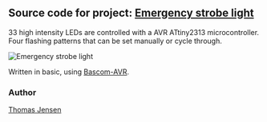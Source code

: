 ## Source code for project: [Emergency strobe light](https://uctrl.io/projects/avr-emergency-strobe-light-8qxnrg)

33 high intensity LEDs are controlled with a AVR ATtiny2313 microcontroller. Four flashing patterns that can be set manually or cycle through.

![Emergency strobe light](https://static.uctrl.net/imgs/j46vgy.jpeg)

Written in basic, using [Bascom-AVR](http://www.mcselec.com/).

### Author
[Thomas Jensen](https://uctrl.io/@hebron)
